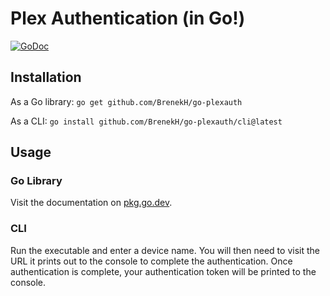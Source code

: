 # Plex Authentication (in Go!)

[![GoDoc](https://pkg.go.dev/badge/github.com/BrenekH/go-plexauth)](https://pkg.go.dev/github.com/BrenekH/go-plexauth)

## Installation

As a Go library: `go get github.com/BrenekH/go-plexauth`

As a CLI: `go install github.com/BrenekH/go-plexauth/cli@latest`

## Usage

### Go Library

Visit the documentation on [pkg.go.dev](https://pkg.go.dev/github.com/BrenekH/go-plexauth).

### CLI

Run the executable and enter a device name.
You will then need to visit the URL it prints out to the console to complete the authentication.
Once authentication is complete, your authentication token will be printed to the console.
